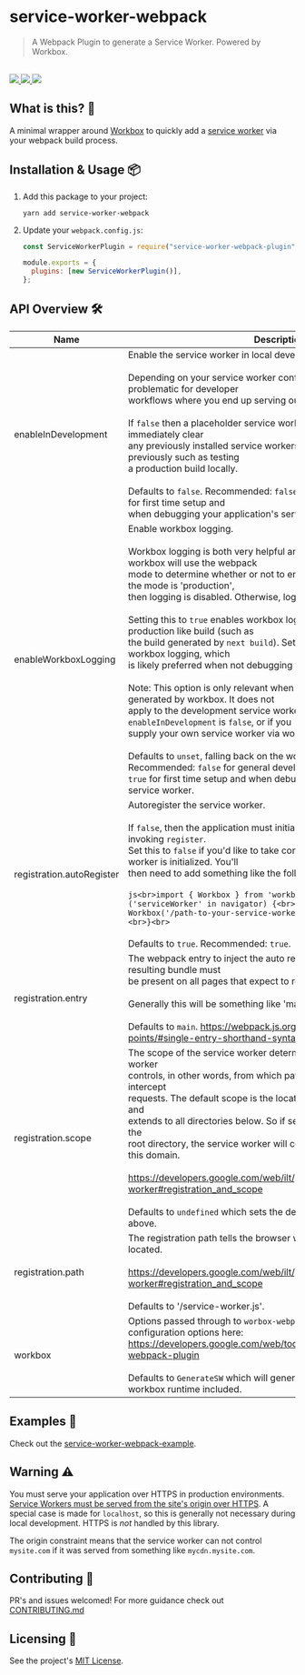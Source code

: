 # service-worker-webpack

<blockquote>A Webpack Plugin to generate a Service Worker. Powered by Workbox.</blockquote>

<br />

<a href="https://www.npmjs.com/package/service-worker-webpack">
  <img src="https://img.shields.io/npm/v/service-worker-webpack.svg">
</a>
<a href="https://github.com/tatethurston/service-worker-webpack/blob/master/LICENSE">
  <img src="https://img.shields.io/npm/l/service-worker-webpack.svg">
</a>
<a href="https://www.npmjs.com/package/service-worker-webpack">
  <img src="https://img.shields.io/npm/dy/service-worker-webpack.svg">
</a>

## What is this? 🧐

A minimal wrapper around [Workbox](https://developers.google.com/web/tools/workbox) to quickly add a [service worker](https://developer.mozilla.org/en-US/docs/Web/API/Service_Worker_API) via your webpack build process.

## Installation & Usage 📦

1. Add this package to your project:

   `yarn add service-worker-webpack`

2. Update your `webpack.config.js`:

   ```js
   const ServiceWorkerPlugin = require("service-worker-webpack-plugin");

   module.exports = {
     plugins: [new ServiceWorkerPlugin()],
   };
   ```

## API Overview 🛠

| Name                      | Description                                                                                                                                                                                                                                                                                                                                                                                                                                                                                                                                                                                                                                                                                                                                                                                                                                                                                                                                                                                                                                              | Type                                       |
| ------------------------- | -------------------------------------------------------------------------------------------------------------------------------------------------------------------------------------------------------------------------------------------------------------------------------------------------------------------------------------------------------------------------------------------------------------------------------------------------------------------------------------------------------------------------------------------------------------------------------------------------------------------------------------------------------------------------------------------------------------------------------------------------------------------------------------------------------------------------------------------------------------------------------------------------------------------------------------------------------------------------------------------------------------------------------------------------------- | ------------------------------------------ |
| enableInDevelopment       | Enable the service worker in local development.<br><br>Depending on your service worker configuration, this can be problematic for developer<br>workflows where you end up serving outdated cached files.<br><br>If `false` then a placeholder service worker will be generated, which will immediately clear<br>any previously installed service workers that may have been installed previously such as testing<br>a production build locally.<br><br>Defaults to `false`. Recommended: `false` for general development, `true` for first time setup and<br>when debugging your application's service worker.                                                                                                                                                                                                                                                                                                                                                                                                                                          | boolean                                    |
| enableWorkboxLogging      | Enable workbox logging.<br><br>Workbox logging is both very helpful and very chatty. By default, workbox will use the webpack<br>mode to determine whether or not to enable workbox logging. When the mode is 'production',<br>then logging is disabled. Otherwise, logging is enabled.<br><br>Setting this to `true` enables workbox logging in a production or production like build (such as<br>the build generated by `next build`). Setting this to `false` will disable workbox logging, which<br>is likely preferred when not debugging your servicer worker.<br><br>Note: This option is only relevant when using the service worker generated by workbox. It does not<br>apply to the development service worker generated when `enableInDevelopment` is `false`, or if you<br>supply your own service worker via workbox's `swSrc` field.<br><br>Defaults to `unset`, falling back on the workbox behavior. Recommended: `false` for general development,<br>`true` for first time setup and when debugging your application's service worker. | boolean \| undefined                       |
| registration.autoRegister | Autoregister the service worker.<br><br>If `false`, then the application must initialize the service worker by invoking `register`.<br>Set this to `false` if you'd like to take control over when you service worker is initialized. You'll<br>then need to add something like the following to your application:<br><br>`js<br>import { Workbox } from 'workbox-window';<br><br>if ('serviceWorker' in navigator) {<br> const wb = new Workbox('/path-to-your-service-worker.js');<br> wb.register();<br>}<br>`<br><br>Defaults to `true`. Recommended: `true`.                                                                                                                                                                                                                                                                                                                                                                                                                                                                                        | boolean \| undefined                       |
| registration.entry        | The webpack entry to inject the auto registration code into. The resulting bundle must<br>be present on all pages that expect to register the service worker.<br><br>Generally this will be something like 'main'.<br><br>Defaults to `main`. https://webpack.js.org/concepts/entry-points/#single-entry-shorthand-syntax.                                                                                                                                                                                                                                                                                                                                                                                                                                                                                                                                                                                                                                                                                                                               | string \| undefined                        |
| registration.scope        | The scope of the service worker determines which files the service worker<br>controls, in other words, from which path the service worker will intercept<br>requests. The default scope is the location of the service worker file, and<br>extends to all directories below. So if service-worker.js is located in the<br>root directory, the service worker will control requests from all files at<br>this domain.<br><br>https://developers.google.com/web/ilt/pwa/introduction-to-service-worker#registration_and_scope<br><br>Defaults to `undefined` which sets the default scope as described above.                                                                                                                                                                                                                                                                                                                                                                                                                                              | string \| undefined                        |
| registration.path         | The registration path tells the browser where your service worker is located.<br><br>https://developers.google.com/web/ilt/pwa/introduction-to-service-worker#registration_and_scope<br><br>Defaults to '/service-worker.js'.                                                                                                                                                                                                                                                                                                                                                                                                                                                                                                                                                                                                                                                                                                                                                                                                                            | string \| undefined                        |
| workbox                   | Options passed through to `worbox-webpack-plugin`. See all available configuration options here:<br>https://developers.google.com/web/tools/workbox/modules/workbox-webpack-plugin<br><br>Defaults to `GenerateSW` which will generate a service worker with the workbox runtime included.                                                                                                                                                                                                                                                                                                                                                                                                                                                                                                                                                                                                                                                                                                                                                               | InjectManifestOptions \| GenerateSWOptions |

## Examples 🚀

Check out the [service-worker-webpack-example](https://github.com/tatethurston/service-worker-webpack/blob/master/examples/react-example/).

## Warning ⚠️

You must serve your application over HTTPS in production environments. [Service Workers must be served from the site's origin over HTTPS](https://developers.google.com/web/fundamentals/primers/service-workers). A special case is made for `localhost`, so this is generally not necessary during local development. HTTPS is _not_ handled by this library.

The origin constraint means that the service worker can not control `mysite.com` if it was served from something like `mycdn.mysite.com`.

## Contributing 👫

PR's and issues welcomed! For more guidance check out [CONTRIBUTING.md](https://github.com/tatethurston/service-worker-webpack/blob/master/CONTRIBUTING.md)

## Licensing 📃

See the project's [MIT License](https://github.com/tatethurston/service-worker-webpack/blob/master/LICENSE).
